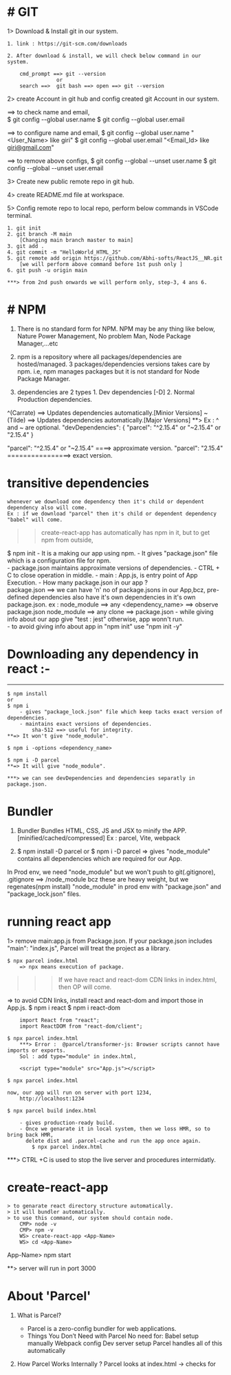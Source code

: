 # # GIT
1> Download & Install git in our system.
    
    1. link : https://git-scm.com/downloads
	
    2. After download & install, we will check below command in our system.  
        
        cmd_prompt ==> git --version
                    or
        search ==>  git bash ==> open ==> git --version
	
2> create Account in git hub and config created git Account in our system.

==> to check name and email,	
	$ git config --global user.name
	$ git config --global user.email
	
==> to configure name and email,
	$ git config --global user.name  "<User_Name> like giri"
	$ git config --global user.email "<Email_Id> like giri@gmail.com"
	
==> to remove above configs,
	$ git config --global --unset user.name
	$ git config --global --unset user.email
	
3> Create new public remote repo in git hub.

4> create README.md file at workspace.

5> Config remote repo to local repo, perform below commands in VSCode terminal.

	1. git init 
	2. git branch -M main 
		[Changing main branch master to main]
	3. git add .
	4. git commit -m "HelloWorld_HTML_JS"
	5. git remote add origin https://github.com/Abhi-softs/ReactJS__NR.git
		[we will perform above command before 1st push only ]
	6. git push -u origin main

	***> from 2nd push onwards we will perform only, step-3, 4 ans 6.

# # NPM 
1. There is no standard form for NPM. NPM may be any thing like below,
    Nature Power Management, No problem Man, Node Package Manager,...etc
2. npm is a repository where all packages/dependencies are hosted/managed.
3  packages/dependencies versions takes care by npm.
	i.e, npm manages packages but it is not standard for Node Package Manager.
	
4. dependencies are 2 types 
		1. Dev dependencies [-D]
		2. Normal Production dependencies.
		
^(Carrate) 	==> Updates dependencies automatically.[Minior Versions]
~(Tilde) 	==> Updates dependencies automatically.[Major Versions]
	**> Ex : ^ and ~ are optional.
			 "devDependencies": {
				"parcel": "^2.15.4" or "~2.15.4" or "2.15.4"
			  }
			  
"parcel": "^2.15.4" or "~2.15.4" ====> approximate version.
"parcel": "2.15.4"	 ================> exact version.	
	  
# transitive dependencies 

	whenever we download one dependency then it's child or dependent dependency also will come.
	Ex : if we download "parcel" then it's child or dependent dependency "babel" will come.

>> create-react-app has automatically has npm in it, but to get npm from outside,

$ npm init 
	- It is a making our app using npm.
	- It gives "package.json" file which is a configuration file for npm.	
	- package.json maintains approximate versions of dependencies.
	- CTRL + C 
		to close operation in middle.
	- main : App.js, is entry point of App Execution.
	- How many package.json in our app ?	
		package.json ==> we can have 'n' no of package.jsons in our App,bcz,
		pre-defined dependencies also have it's own dependencies in it's own package.json.
			ex : 
				node_module ==> any <dependency_name> ==> observe package.json
				node_module ==> any clone ==> package.json
	- while giving info about our app give "test : jest" otherwise, app wonn't run.		
	- to avoid giving info about app in "npm init" use "npm init -y"
	
# Downloading any dependency in react :-
---------------------------------------

	$ npm install 
	or
	$ npm i
		- gives "package_lock.json" file which keep tacks exact version of dependencies.
		- maintains exact versions of dependencies.
			sha-512 ==> useful for integrity.
	**=> It won't give "node_module".
	
	$ npm i -options <dependency_name>

	$ npm i -D parcel
	**=> It will give "node_module".
	
	***> we can see devDependencies and dependencies separatly in package.json.


# Bundler 

1. Bundler Bundles HTML, CSS, JS and JSX to minify the APP.
	[minified/cached/compressed]
	Ex : parcel, Vite, webpack

2.  $ npm install -D parcel
		or
	$ npm i -D parcel
		=> gives "node_module" contains all dependencies 
		which are required for our App.

In Prod env, we need "node_module" but we won't push to git(.gitignore), 
	.gitignore ==> /node_module
bcz these are heavy weight, but we regenates(npm install) "node_module"
in prod env with "package.json" and "package_lock.json"  files.


# running react app 
1> remove main:app.js from Package.json.
If your package.json includes "main": "index.js", Parcel will treat the project as a library.

	$ npx parcel index.html
		=> npx means execution of package.
		
>>> If we have react and react-dom CDN links in index.html,
	then OP will come.


=> 	to avoid CDN links, install react and react-dom 
	and import those in App.js.
		$ npm i react
		$ npm i react-dom
		
		import React from "react";
		import ReactDOM from "react-dom/client"; 

	$ npx parcel index.html		
		***> Error :  @parcel/transformer-js: Browser scripts cannot have imports or exports.
		Sol : add type="module" in index.html,
		
		<script type="module" src="App.js"></script>
		
	$ npx parcel index.html	
	
	now, our app will run on server with port 1234, 
		http://localhost:1234
		
	$ npx parcel build index.html 
	
		- gives production-ready build.
		- Once we genarate it in local system, then we loss HMR, so to bring back HMR,
		  delete dist and .parcel-cache and run the app once again.
			$ npx parcel index.html	

***> CTRL +C is used to stop the live server and procedures intermidatly.


# create-react-app

	> to genarate react directory structure automatically.
	> it will bundler automatically.
	> to use this command, our system should contain node.
		CMP> node -v
		CMP> npm -v
		WS> create-react-app <App-Name>
		WS> cd <App-Name>
  App-Name> npm start
  
 **> server will run in port 3000

# About 'Parcel' 
1. What is Parcel?
	- Parcel is a zero-config bundler for web applications.
	- Things You Don’t Need with Parcel
		No need for:
			Babel setup manually
			Webpack config
			Dev server setup
		Parcel handles all of this automatically

2. How Parcel Works Internally ?
		Parcel looks at index.html → checks for <script type="module" src="..."> 
		→ follows the chain of imports (JS modules) → and builds a dependency graph.
		
3. Why Use Bundlers like Parcel/Webpack?  or 
   Features of Parcel (Deep Dive) ? or 
   Parcel Deep-Dive Notes ?

	1) Browser Scripts Cannot Use import/export :-
		If you directly use React imports in browser scripts 
		without bundling, you'll face Error :
			“Browser scripts cannot have imports or exports.”
		This is why bundlers like Parcel are necessary. 

	2) Targeting Browser Compatibility :-
		You can configure a browserslist in package.json to make 
		Parcel output code compatible with specific browsers.
		Parcel will automatically transpile accordingly. 

	3) Remove "main" from package.json :-
		If your package.json includes "main": "index.js", 
		Parcel will treat the project as a library.
		This causes conflicts when running parcel build or parcel serve.
		The solution: remove the "main" field entirely. 
		
	4) Tree Shaking:
			Removes unused code during build.	

	5) Parcel’s Core Workflows
		Parcel handles several tasks automatically:
			Compressing and bundling JS/CSS.
			Image optimization.
			Minification for production output.
			Hashing files for cache busting.
			Differential bundling for browser compatibility.
			Diagnostics and error reporting. 
			
	6) Parcel Creates .parcel-cache Folder and Speed Boost Through Caching :-
		On the first run, Parcel generates a cache folder called ".parcel-cache".
		This cache stores intermediate files and speeds up subsequent builds. 
		That’s why Parcel offers a smooth developer experience with fast refresh. 

	7) Dist Folder Management :-
		Running npx parcel index (dev build) creates a dist folder.
		Parcel updates this folder on each file change.
		Using "parcel build index" produces a production-ready dist.
			
			$ parcel build index.html ===> Generates production build  
			
		Tip: Never commit dist or .parcel-cache to your Git repo 
			— they are autogenerated and can be ignored. 

	8) Dev Server: 
		Starts a local development server at http://localhost:1234
		
# Summary parcel 
		
	Dev Server: 
		Starts a local development server at http://localhost:1234

	Hot Module Replacement (HMR):
		Auto refreshes the browser on file change.
		Keeps the state of the app if possible.

	Caching:
		Parcel caches previous builds for faster future builds.

	Minification:
		Removes extra spaces and comments in production builds.
		
	Image Optimization:
		Auto compresses and optimizes image files.
		
	Tree Shaking:
		Removes unused code during build.

# Imp Commands 
	
---------------------------------------------------------------------
| Command                     | Purpose                             |
| --------------------------- | ----------------------------------- |
| npm init -y                 | Creates `package.json`              |
| npm install -D parcel       | Installs Parcel as a dev dependency |
| npm run start               | Starts the dev server using Parcel  |
| npx parcel build index.html | Generates production build          |
---------------------------------------------------------------------



